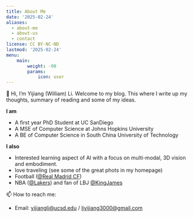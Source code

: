 ```yaml
---
title: About Me
date: '2025-02-24'
aliases:
  - about-me
  - about-us
  - contact
license: CC BY-NC-ND
lastmod: '2025-02-24'
menu:
    main: 
        weight: -90
        params:
            icon: user
---
```

👋 Hi, I’m Yijiang (William) Li. Welcome to my blog. This where I write up my thoughts, summary of reading and some of my ideas. 


**I am**
- A first year PhD Student at UC SanDiego
- A MSE of Computer Science at Johns Hopkins University
- A BE of Computer Science in South China University of Technology

**I also**
- Interested learning aspect of AI with a focus on multi-modal, 3D vision and embodiment.
- love traveling (see some of the great phots in my homepage)
- Football ([@Real Madrid CF](https://www.realmadrid.com/en-US))
- NBA ([@Lakers](https://x.com/Lakers)) and fan of LBJ [@KingJames](https://x.com/kingjames)


📫 How to reach me:
- Email: yijiangli@ucsd.edu / liyijiang3000@gmail.com